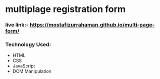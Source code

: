 # multiplage registration form

### live link:- https://mostafizurrahaman.github.io/multi-page-form/

### Technology Used:

-  HTML
-  CSS
-  JavaScript
-  DOM Manipulation
